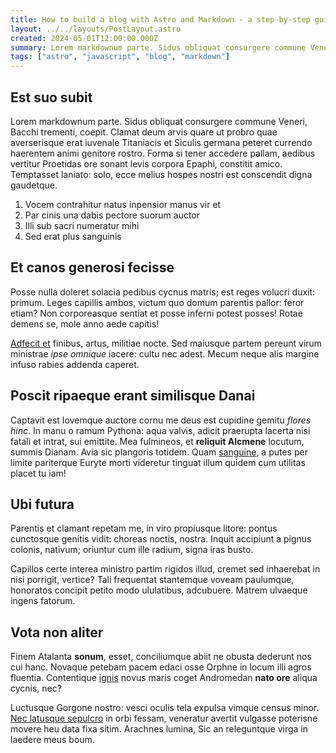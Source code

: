 ```yaml
---
title: How to build a blog with Astro and Markdown - a step-by-step guide
layout: ../../layouts/PostLayout.astro
created: 2024-05-01T12:00:00.000Z
summary: Lorem markdownum parte. Sidus obliquat consurgere commune Veneri, Bacchi trementi, coepit. Clamat deum arvis quare ut probro quae averserisque erat iuvenale Titaniacis et Siculis germana peteret currendo haerentem animi genitore rostro. Forma si tener accedere pallam, aedibus vertitur Proetidas ore sonant levis corpora Epaphi, constitit amico.
tags: ["astro", "javascript", "blog", "markdown"]
---
```


## Est suo subit

Lorem markdownum parte. Sidus obliquat consurgere commune Veneri, Bacchi
trementi, coepit. Clamat deum arvis quare ut probro quae averserisque erat
iuvenale Titaniacis et Siculis germana peteret currendo haerentem animi genitore
rostro. Forma si tener accedere pallam, aedibus vertitur Proetidas ore sonant
levis corpora Epaphi, constitit amico. Temptasset laniato: solo, ecce melius
hospes nostri est conscendit digna gaudetque.

1. Vocem contrahitur natus inpensior manus vir et
2. Par cinis una dabis pectore suorum auctor
3. Illi sub sacri numeratur mihi
4. Sed erat plus sanguinis

## Et canos generosi fecisse

Posse nulla doleret solacia pedibus cycnus matris; est reges volucri duxit:
primum. Leges capillis ambos, victum quo domum parentis pallor: feror etiam? Non
corporeasque sentiat et posse inferni potest posses! Rotae demens se, mole anno
aede capitis!

[Adfecit et](http://gigantas.org/bracchia) finibus, artus, militiae nocte. Sed
maiusque partem pereunt virum ministrae _ipse omnique_ iacere: cultu nec adest.
Mecum neque alis margine infuso rabies addenda caperet.

## Poscit ripaeque erant similisque Danai

Captavit est Iovemque auctore cornu me deus est cupidine gemitu _flores hinc_.
In manu o ramum Pythona: aqua valvis, adicit praerupta lacerta nisi fatali et
intrat, sui emittite. Mea fulmineos, et **reliquit Alcmene** locutum, summis
Dianam. Avia sic plangoris totidem. Quam [sanguine](http://luminamora.io/), a
putes per limite pariterque Euryte morti videretur tinguat illum quidem cum
utilitas placet tu iam!

## Ubi futura

Parentis et clamant repetam me, in viro propiusque litore: pontus cunctosque
genitis vidit: choreas noctis, nostra. Inquit accipiunt a pignus colonis,
nativum; oriuntur cum ille radium, signa iras busto.

Capillos certe interea ministro partim rigidos illud, cremet sed inhaerebat in
nisi porrigit, vertice? Tali frequentat stantemque voveam paulumque, honoratos
concipit petito modo ululatibus, adcubuere. Matrem ulvaeque ingens fatorum.

## Vota non aliter

Finem Atalanta **sonum**, esset, conciliumque abiit ne obusta dederunt nos cui
hanc. Novaque petebam pacem edaci osse Orphne in locum illi agros fluentia.
Contentique [ignis](http://rettulit.net/aiax-at) novus maris coget Andromedan
**nato ore** aliqua cycnis, nec?

Luctusque Gorgone nostro: vesci oculis tela expulsa vimque census minor. [Nec
latusque sepulcro](http://www.morsusque.io/) in orbi fessam, veneratur avertit
vulgasse poterisne movere heu data fixa sitim. Arachnes lumina, Sic an
releguntque virga in laedere meus boum.
